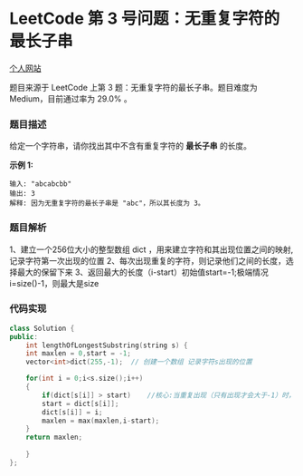 # LeetCode 第 3 号问题：无重复字符的最长子串

[个人网站](http://lgg2018.com)

题目来源于 LeetCode 上第 3 题：无重复字符的最长子串。题目难度为 Medium，目前通过率为 29.0% 。

### 题目描述

给定一个字符串，请你找出其中不含有重复字符的 **最长子串** 的长度。

**示例 1:**

```
输入: "abcabcbb"
输出: 3 
解释: 因为无重复字符的最长子串是 "abc"，所以其长度为 3。
```

### 题目解析

1、建立一个256位大小的整型数组 dict ，用来建立字符和其出现位置之间的映射,记录字符第一次出现的位置
2、每次出现重复的字符，则记录他们之间的长度，选择最大的保留下来
3、返回最大的长度（i-start）初始值start=-1;极端情况i=size()-1，则最大是size

### 代码实现

```c++
class Solution {
public:
    int lengthOfLongestSubstring(string s) {	
	int maxlen = 0,start = -1;
	vector<int>dict(255,-1);  // 创建一个数组 记录字符s出现的位置

	for(int i = 0;i<s.size();i++)
	{
	    if(dict[s[i]] > start)    //核心:当重复出现（只有出现才会大于-1）时，出现过的记录在dict里
		start = dict[s[i]];
	    dict[s[i]] = i;
	    maxlen = max(maxlen,i-start);
	}
	return maxlen;
        
    }
};
```

